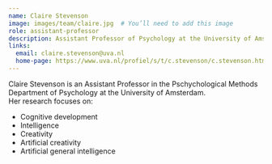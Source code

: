 ```yaml
---
name: Claire Stevenson
image: images/team/claire.jpg  # You’ll need to add this image
role: assistant-professor
description: Assistant Professor of Psychology at the University of Amsterdam
links:
  email: claire.stevenson@uva.nl
  home-page: https://www.uva.nl/profiel/s/t/c.stevenson/c.stevenson.html
---
```


Claire Stevenson is an Assistant Professor in the Pschychological Methods Department of Psychology at the University of Amsterdam.  
Her research focuses on:

- Cognitive development  
- Intelligence  
- Creativity  
- Artificial creativity  
- Artificial general intelligence  


